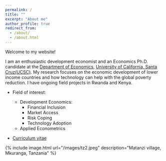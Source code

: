 ```yaml
---
permalink: /
title: ""
excerpt: "About me"
author_profile: true
redirect_from: 
  - /about/
  - /about.html
---
```








Welcome to my website! 

I am an enthusiastic development economist and an Economics Ph.D. candidate at the [Department of Economics](https://economics.ucsc.edu/), [University of California, Santa Cruz(UCSC)](https://www.ucsc.edu/). My research focuses on the economic development of lower income countries and how technology can help with the global poverty reduction. I have ongoing field projects in Rwanda and Kenya.

* Field of interest: 
	* Development Economics: 
		* Financial Inclusion
		* Market Access
		* Risk Coping
		* Technology Adoption
	* Applied Econometrics

* [Curriculum vitae](/files/CV_GuanghongXu.pdf)


{% include image.html url="/images/tz2.jpeg" description="Matanzi village, Mkuranga, Tanzania" %}
